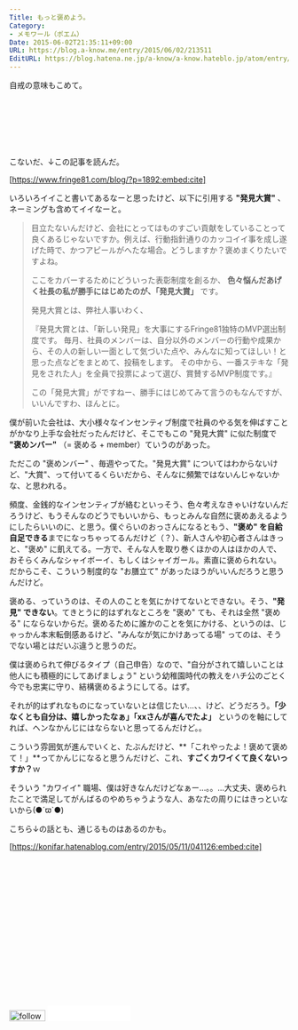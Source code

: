 ```yaml
---
Title: もっと褒めよう。
Category:
- メモワール（ポエム）
Date: 2015-06-02T21:35:11+09:00
URL: https://blog.a-know.me/entry/2015/06/02/213511
EditURL: https://blog.hatena.ne.jp/a-know/a-know.hateblo.jp/atom/entry/8454420450096192685
---
```


自戒の意味もこめて。



<!-- more -->

<script async src="//pagead2.googlesyndication.com/pagead/js/adsbygoogle.js"></script>
<!-- article-top -->
<ins class="adsbygoogle"
     style="display:inline-block;width:728px;height:90px"
     data-ad-client="ca-pub-3463034538369189"
     data-ad-slot="8367620130"></ins>
<script>
(adsbygoogle = window.adsbygoogle || []).push({});
</script>


こないだ、↓この記事を読んだ。




[https://www.fringe81.com/blog/?p=1892:embed:cite]




いろいろイイこと書いてあるなーと思ったけど、以下に引用する <b>"発見大賞"</b> 、ネーミングも含めてイイなーと。



> 目立たないんだけど、会社にとってはものすごい貢献をしていることって良くあるじゃないですか。例えば、行動指針通りのカッコイイ事を成し遂げた時で、かつアピールがへたな場合。どうしますか？褒めまくりたいですよね。
> 
> 
> ここをカバーするためにどういった表彰制度を創るか、 **色々悩んだあげく社長の私が勝手にはじめたのが、「発見大賞」** です。
> 
> 
> 発見大賞とは、弊社人事いわく、
> 
> 
> 『発見大賞とは、「新しい発見」を大事にするFringe81独特のMVP選出制度です。
> 毎月、社員のメンバーは、自分以外のメンバーの行動や成果から、その人の新しい一面として気づいた点や、みんなに知ってほしい！と思った点などをまとめて、投稿をします。
> その中から、一番ステキな「発見をされた人」を全員で投票によって選び、賞賛するMVP制度です。』
> 
> 
> この「発見大賞」がですねー、勝手にはじめてみて言うのもなんですが、いいんですわ、ほんとに。



僕が前いた会社は、大小様々なインセンティブ制度で社員のやる気を伸ばすことがかなり上手な会社だったんだけど、そこでもこの "発見大賞" に似た制度で <b>"褒めンバー"</b> （= 褒める + member）ていうのがあった。


ただこの "褒めンバー" 、毎週やってた。"発見大賞" についてはわからないけど、"大賞"、って付いてるくらいだから、そんなに頻繁ではないんじゃないかな、と思われる。


頻度、金銭的なインセンティブが絡むといっそう、色々考えなきゃいけないんだろうけど、もうそんなのどうでもいいから、もっとみんな自然に褒めあえるようにしたらいいのに、と思う。僕ぐらいのおっさんになるともう、<b>"褒め" を自給自足できる</b>までになっちゃってるんだけど（？）、新人さんや初心者さんはきっと、"褒め" に飢えてる。一方で、そんな人を取り巻くほかの人はほかの人で、おそらくみんなシャイボーイ、もしくはシャイガール。素直に褒められない。だからこそ、こういう制度的な "お膳立て" があったほうがいいんだろうと思うんだけど。


褒める、っていうのは、その人のことを気にかけてないとできない。そう、<b>"発見" できない</b>。てきとうに的はずれなところを "褒め" ても、それは全然 "褒める" にならないからだ。褒めるために誰かのことを気にかける、というのは、じゃっかん本末転倒感あるけど、"みんなが気にかけあってる場" ってのは、そうでない場とはだいぶ違うと思うのだ。


僕は褒められて伸びるタイプ（自己申告）なので、"自分がされて嬉しいことは他人にも積極的にしてあげましょう" という幼稚園時代の教えをハチ公のごとく今でも忠実に守り、結構褒めるようにしてる。はず。


それが的はずれなものになっていないとは信じたい...、、けど、どうだろう。**「少なくとも自分は、嬉しかったなぁ」「xxさんが喜んでたよ」** というのを軸にしてれば、ヘンなかんじにはならないと思ってるんだけど。。


こういう雰囲気が進んでいくと、たぶんだけど、**「これやったよ！褒めて褒めて！」**ってかんじになると思うんだけど、これ、<b>すごくカワイくて良くないっすか？</b>ｗ


そういう "カワイイ" 職場、僕は好きなんだけどなぁー...。。...大丈夫、褒められたことで満足してがんばるのやめちゃうような人、あなたの周りにはきっといないから(●´ϖ`●)



こちら↓の話とも、通じるものはあるのかも。

[https://konifar.hatenablog.com/entry/2015/05/11/041126:embed:cite]


<script async src="//pagead2.googlesyndication.com/pagead/js/adsbygoogle.js"></script>
<!-- article-bottom2 -->
<ins class="adsbygoogle"
     style="display:inline-block;width:300px;height:250px"
     data-ad-client="ca-pub-3463034538369189"
     data-ad-slot="5274552934"></ins>
<script>
(adsbygoogle = window.adsbygoogle || []).push({});
</script>


<div>
<a href='http://cloud.feedly.com/#subscription%2Ffeed%2Fhttp%3A%2F%2Fblog.a-know.me%2Ffeed'  target='blank'><img id='feedlyFollow' src='//s3.feedly.com/img/follows/feedly-follow-rectangle-volume-small_2x.png' alt='follow us in feedly' width='65' height='20'></a>

<iframe src="//blog.hatena.ne.jp/a-know/a-know.hateblo.jp/subscribe/iframe" allowtransparency="true" frameborder="0" scrolling="no" width="150" height="28"></iframe>
</div>


<script src="https://moshi-moshi.moshimo.works/moshimoshi/a_know_blog/2015-06-02-213511?title=%E3%82%82%E3%81%A3%E3%81%A8%E8%A4%92%E3%82%81%E3%82%88%E3%81%86%E3%80%82"></script>
